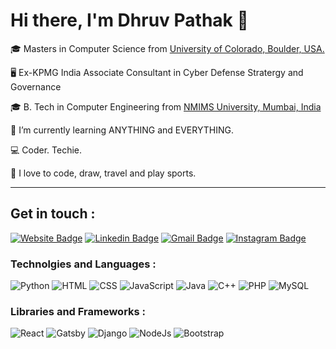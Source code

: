 # Hi there, I'm Dhruv Pathak 👋 

🎓 Masters in Computer Science from [University of Colorado, Boulder, USA.](https://www.colorado.edu/)

🖥️ Ex-KPMG India Associate Consultant in Cyber Defense Stratergy and Governance

🎓 B. Tech in Computer Engineering from [NMIMS University, Mumbai, India](https://engineering.nmims.edu/)

🌱 I’m currently learning ANYTHING and EVERYTHING.

💻 Coder. Techie.

:art: I love to code, draw, travel and play sports.

---

## Get in touch :

[![Website Badge](https://img.shields.io/badge/Website-000000?style=for-the-badge&logo=About.me&logoColor=white)](https://dhruvpathak.com)
[![Linkedin Badge](https://img.shields.io/badge/LinkedIn-0077B5?style=for-the-badge&logo=linkedin&logoColor=white//)](https://www.linkedin.com/in/dhruvpathak1/)
[![Gmail Badge](https://img.shields.io/badge/Gmail-D14836?style=for-the-badge&logo=gmail&logoColor=white)](mailto:dhruvpathak2506@gmail.com)
[![Instagram Badge](https://img.shields.io/badge/Instagram-E4405F?style=for-the-badge&logo=instagram&logoColor=white)](https://www.instagram.com/dhruv_._pathak/)

### Technolgies and Languages :

![Python](https://img.shields.io/badge/Python-3776AB?style=for-the-badge&logo=python&logoColor=white)
![HTML](https://img.shields.io/badge/HTML-239120?style=for-the-badge&logo=html5&logoColor=white)
![CSS](https://img.shields.io/badge/CSS-239120?&style=for-the-badge&logo=css3&logoColor=white)
![JavaScript](https://img.shields.io/badge/JavaScript-323330?style=for-the-badge&logo=javascript&logoColor=F7DF1E)
![Java](https://img.shields.io/badge/Java-ED8B00?style=for-the-badge&logo=java&logoColor=white)
![C++](https://img.shields.io/badge/C%2B%2B-00599C?style=for-the-badge&logo=c%2B%2B&logoColor=white)
![PHP](https://img.shields.io/badge/PHP-777BB4?style=for-the-badge&logo=php&logoColor=white)
![MySQL](https://img.shields.io/badge/MySQL-00000F?style=for-the-badge&logo=mysql&logoColor=white)

### Libraries and Frameworks :

![React](https://img.shields.io/badge/React-20232A?style=for-the-badge&logo=react&logoColor=61DAFB)
![Gatsby](https://img.shields.io/badge/Gatsby-663399?style=for-the-badge&logo=gatsby&logoColor=white)
![Django](https://img.shields.io/badge/Django-092E20?style=for-the-badge&logo=django&logoColor=white)
![NodeJs](https://img.shields.io/badge/Node.js-43853D?style=for-the-badge&logo=node.js&logoColor=white)
![Bootstrap](https://img.shields.io/badge/Bootstrap-563D7C?style=for-the-badge&logo=bootstrap&logoColor=white)
